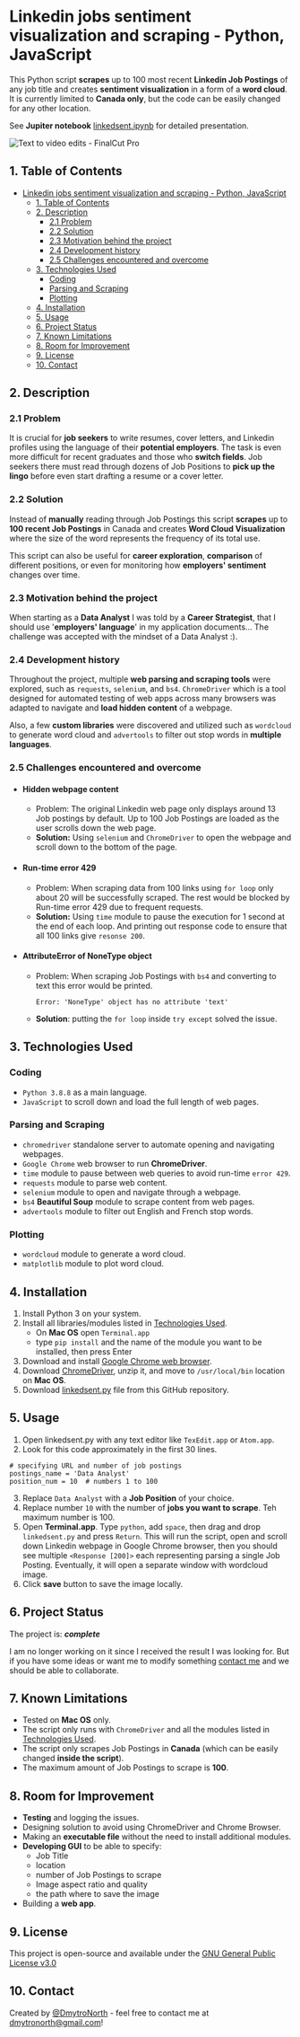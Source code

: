 # Linkedin jobs sentiment visualization and scraping - Python, JavaScript
This Python script **scrapes** up to 100 most recent **Linkedin Job Postings** of any job title and creates **sentiment visualization** in a form of a **word cloud**. It is currently limited to **Canada only**, but the code can be easily changed for any other location.

See **Jupiter notebook** [linkedsent.ipynb](/linkedsent.ipynb) for detailed presentation.

![Text to video edits - FinalCut Pro](/img/data-analyst-social.png)


## 1. Table of Contents

- [Linkedin jobs sentiment visualization and scraping - Python, JavaScript](#linkedin-jobs-sentiment-visualization-and-scraping---python-javascript)
  - [1. Table of Contents](#1-table-of-contents)
  - [2. Description](#2-description)
    - [2.1 Problem](#21-problem)
    - [2.2 Solution](#22-solution)
    - [2.3 Motivation behind the project](#23-motivation-behind-the-project)
    - [2.4 Development history](#24-development-history)
    - [2.5 Challenges encountered and overcome](#25-challenges-encountered-and-overcome)
  - [3. Technologies Used](#3-technologies-used)
    - [Coding](#coding)
    - [Parsing and Scraping](#parsing-and-scraping)
    - [Plotting](#plotting)
  - [4. Installation](#4-installation)
  - [5. Usage](#5-usage)
  - [6. Project Status](#6-project-status)
  - [7. Known Limitations](#7-known-limitations)
  - [8. Room for Improvement](#8-room-for-improvement)
  - [9. License](#9-license)
  - [10. Contact](#10-contact)

<!-- * [License](#license) -->

## 2. Description

### 2.1 Problem

It is crucial for **job seekers** to write resumes, cover letters, and Linkedin profiles using the language of their **potential employers**. The task is even more difficult for recent graduates and those who **switch fields**. Job seekers there must read through dozens of Job Positions to **pick up the lingo** before even start drafting a resume or a cover letter.

### 2.2 Solution

Instead of **manually** reading through Job Postings this script **scrapes** up to **100 recent Job Postings** in Canada and creates **Word Cloud Visualization** where the size of the word represents the frequency of its total use.

This script can also be useful for **career exploration**, **comparison** of different positions, or even for monitoring how **employers' sentiment** changes over time.

### 2.3 Motivation behind the project

When starting as a **Data Analyst** I was told by a **Career Strategist**, that I should use '**employers' language**' in my application documents... The challenge was accepted with the mindset of a Data Analyst :).

### 2.4 Development history

Throughout the project, multiple **web parsing and scraping tools** were explored, such as `requests`, `selenium`, and `bs4`. `ChromeDriver` which is a tool designed for automated testing of web apps across many browsers was adapted to navigate and **load hidden content** of a webpage.

Also, a few **custom libraries** were discovered and utilized such as `wordcloud` to generate word cloud and `advertools` to filter out stop words in **multiple languages**.

### 2.5 Challenges encountered and overcome
* #### **Hidden webpage content**
  * Problem: The original Linkedin web page only displays around 13 Job postings by default. Up to 100 Job Postings are loaded as the user scrolls down the web page.
  * **Solution:** Using `selenium` and `ChromeDriver` to open the webpage and scroll down to the bottom of the page.
* #### **Run-time error 429**
  * Problem: When scraping data from 100 links using `for loop` only about 20 will be successfully scraped. The rest would be blocked by Run-time error 429 due to frequent requests.
  * **Solution:** Using `time` module to pause the execution for 1 second at the end of each loop. And printing out response code to ensure that all 100 links give `resonse 200`.
* #### **AttributeError of NoneType object**
  * Problem: When scraping Job Postings with `bs4` and converting to text this error would be printed. 
    ```
    Error: 'NoneType' object has no attribute 'text'
    ```
  * **Solution**: putting the `for loop` inside `try except` solved the issue.

## 3. Technologies Used

### Coding
* `Python 3.8.8` as a main language.
* `JavaScript` to scroll down and load the full length of web pages.

### Parsing and Scraping
* `chromedriver` standalone server to automate opening and navigating webpages.
* `Google Chrome` web browser to run **ChromeDriver**.
* `time` module to pause between web queries to avoid run-time `error 429`.
* `requests` module to parse web content.
* `selenium` module to open and navigate through a webpage.
* `bs4` **Beautiful Soup** module to scrape content from web pages.
* `advertools` module to filter out English and French stop words.

### Plotting
* `wordcloud` module to generate a word cloud.
* `matplotlib` module to plot word cloud.


## 4. Installation

1. Install Python 3 on your system.
2. Install all libraries/modules listed in [Technologies Used](#3.-technologies-used).
   * On **Mac OS** open `Terminal.app`
   * type `pip install` and the name of the module you want to be installed, then press Enter
3. Download and install [Google Chrome web browser](https://www.google.com/chrome/index.html).
4. Download [ChromeDriver](https://chromedriver.chromium.org/downloads), unzip it, and move to `/usr/local/bin` location on **Mac OS**.
5. Download [linkedsent.py](/linkedsent.py) file from this GitHub repository.
## 5. Usage
1. Open linkedsent.py with any text editor like `TexEdit.app` or `Atom.app`.
2. Look for this code approximately in the first 30 lines.

```
# specifying URL and number of job postings
postings_name = 'Data Analyst'
position_num = 10  # numbers 1 to 100
```
3. Replace `Data Analyst` with a **Job Position** of your choice.
4. Replace number `10` with the number of **jobs you want to scrape**. Teh maximum number is 100.
5. Open **Terminal.app**. Type `python`, add `space`, then drag and drop `linkedsent.py` and press `Return`. This will run the script, open and scroll down Linkedin webpage in Google Chrome browser, then you should see multiple `<Response [200]>` each representing parsing a single Job Posting. Eventually, it will open a separate window with wordcloud image.
6. Click **save** button to save the image locally.

## 6. Project Status

The project is: **_complete_**

I am no longer working on it since I received the result I was looking for. But if you have some ideas or want me to modify something [contact me](#contact) and we should be able to collaborate.

## 7. Known Limitations

* Tested on **Mac OS** only.
* The script only runs with `ChromeDriver` and all the modules listed in [Technologies Used](#3-technologies-used).
* The script only scrapes Job Postings in **Canada** (which can be easily changed **inside the script**).
* The maximum amount of Job Postings to scrape is **100**.

## 8. Room for Improvement

* **Testing** and logging the issues.
* Designing solution to avoid using ChromeDriver and Chrome Browser.
* Making an **executable file** without the need to install additional modules.
* **Developing GUI** to be able to specify:
  * Job Title
  * location
  * number of Job Postings to scrape
  * Image aspect ratio and quality
  * the path where to save the image
* Building a **web app**.
## 9. License

This project is open-source and available under the [GNU General Public License v3.0](https://choosealicense.com/licenses/gpl-3.0/#)

## 10. Contact

Created by [@DmytroNorth](https://github.com/DmytroNorth) - feel free to contact me at dmytronorth@gmail.com!
